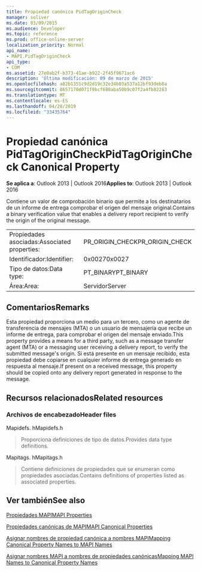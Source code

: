 ```yaml
---
title: Propiedad canónica PidTagOriginCheck
manager: soliver
ms.date: 03/09/2015
ms.audience: Developer
ms.topic: reference
ms.prod: office-online-server
localization_priority: Normal
api_name:
- MAPI.PidTagOriginCheck
api_type:
- COM
ms.assetid: 27e0ab2f-b373-41ae-b922-2f45f9671ac6
description: 'Última modificación: 09 de marzo de 2015'
ms.openlocfilehash: a82b1351c9d2d19c32e34b03a537a12bf93deb8a
ms.sourcegitcommit: 8657170d071f9bcf680aba50b9c07f2a4fb82283
ms.translationtype: MT
ms.contentlocale: es-ES
ms.lasthandoff: 04/28/2019
ms.locfileid: "33435764"
---
```

# <a name="pidtagorigincheck-canonical-property"></a><span data-ttu-id="d1444-103">Propiedad canónica PidTagOriginCheck</span><span class="sxs-lookup"><span data-stu-id="d1444-103">PidTagOriginCheck Canonical Property</span></span>

  
  
<span data-ttu-id="d1444-104">**Se aplica a**: Outlook 2013 | Outlook 2016</span><span class="sxs-lookup"><span data-stu-id="d1444-104">**Applies to**: Outlook 2013 | Outlook 2016</span></span> 
  
<span data-ttu-id="d1444-105">Contiene un valor de comprobación binario que permite a los destinatarios de un informe de entrega comprobar el origen del mensaje original.</span><span class="sxs-lookup"><span data-stu-id="d1444-105">Contains a binary verification value that enables a delivery report recipient to verify the origin of the original message.</span></span>
  
|||
|:-----|:-----|
|<span data-ttu-id="d1444-106">Propiedades asociadas:</span><span class="sxs-lookup"><span data-stu-id="d1444-106">Associated properties:</span></span>  <br/> |<span data-ttu-id="d1444-107">PR_ORIGIN_CHECK</span><span class="sxs-lookup"><span data-stu-id="d1444-107">PR_ORIGIN_CHECK</span></span>  <br/> |
|<span data-ttu-id="d1444-108">Identificador:</span><span class="sxs-lookup"><span data-stu-id="d1444-108">Identifier:</span></span>  <br/> |<span data-ttu-id="d1444-109">0x0027</span><span class="sxs-lookup"><span data-stu-id="d1444-109">0x0027</span></span>  <br/> |
|<span data-ttu-id="d1444-110">Tipo de datos:</span><span class="sxs-lookup"><span data-stu-id="d1444-110">Data type:</span></span>  <br/> |<span data-ttu-id="d1444-111">PT_BINARY</span><span class="sxs-lookup"><span data-stu-id="d1444-111">PT_BINARY</span></span>  <br/> |
|<span data-ttu-id="d1444-112">Área:</span><span class="sxs-lookup"><span data-stu-id="d1444-112">Area:</span></span>  <br/> |<span data-ttu-id="d1444-113">Servidor</span><span class="sxs-lookup"><span data-stu-id="d1444-113">Server</span></span>  <br/> |
   
## <a name="remarks"></a><span data-ttu-id="d1444-114">Comentarios</span><span class="sxs-lookup"><span data-stu-id="d1444-114">Remarks</span></span>

<span data-ttu-id="d1444-115">Esta propiedad proporciona un medio para un tercero, como un agente de transferencia de mensajes (MTA) o un usuario de mensajería que recibe un informe de entrega, para comprobar el origen del mensaje enviado.</span><span class="sxs-lookup"><span data-stu-id="d1444-115">This property provides a means for a third party, such as a message transfer agent (MTA) or a messaging user receiving a delivery report, to verify the submitted message's origin.</span></span> <span data-ttu-id="d1444-116">Si está presente en un mensaje recibido, esta propiedad debe copiarse en cualquier informe de entrega generado en respuesta al mensaje.</span><span class="sxs-lookup"><span data-stu-id="d1444-116">If present on a received message, this property should be copied onto any delivery report generated in response to the message.</span></span>
  
## <a name="related-resources"></a><span data-ttu-id="d1444-117">Recursos relacionados</span><span class="sxs-lookup"><span data-stu-id="d1444-117">Related resources</span></span>

### <a name="header-files"></a><span data-ttu-id="d1444-118">Archivos de encabezado</span><span class="sxs-lookup"><span data-stu-id="d1444-118">Header files</span></span>

<span data-ttu-id="d1444-119">Mapidefs. h</span><span class="sxs-lookup"><span data-stu-id="d1444-119">Mapidefs.h</span></span>
  
> <span data-ttu-id="d1444-120">Proporciona definiciones de tipo de datos.</span><span class="sxs-lookup"><span data-stu-id="d1444-120">Provides data type definitions.</span></span>
    
<span data-ttu-id="d1444-121">Mapitags. h</span><span class="sxs-lookup"><span data-stu-id="d1444-121">Mapitags.h</span></span>
  
> <span data-ttu-id="d1444-122">Contiene definiciones de propiedades que se enumeran como propiedades asociadas.</span><span class="sxs-lookup"><span data-stu-id="d1444-122">Contains definitions of properties listed as associated properties.</span></span>
    
## <a name="see-also"></a><span data-ttu-id="d1444-123">Ver también</span><span class="sxs-lookup"><span data-stu-id="d1444-123">See also</span></span>



[<span data-ttu-id="d1444-124">Propiedades MAPI</span><span class="sxs-lookup"><span data-stu-id="d1444-124">MAPI Properties</span></span>](mapi-properties.md)
  
[<span data-ttu-id="d1444-125">Propiedades canónicas de MAPI</span><span class="sxs-lookup"><span data-stu-id="d1444-125">MAPI Canonical Properties</span></span>](mapi-canonical-properties.md)
  
[<span data-ttu-id="d1444-126">Asignar nombres de propiedad canónica a nombres MAPI</span><span class="sxs-lookup"><span data-stu-id="d1444-126">Mapping Canonical Property Names to MAPI Names</span></span>](mapping-canonical-property-names-to-mapi-names.md)
  
[<span data-ttu-id="d1444-127">Asignar nombres MAPI a nombres de propiedades canónicas</span><span class="sxs-lookup"><span data-stu-id="d1444-127">Mapping MAPI Names to Canonical Property Names</span></span>](mapping-mapi-names-to-canonical-property-names.md)

